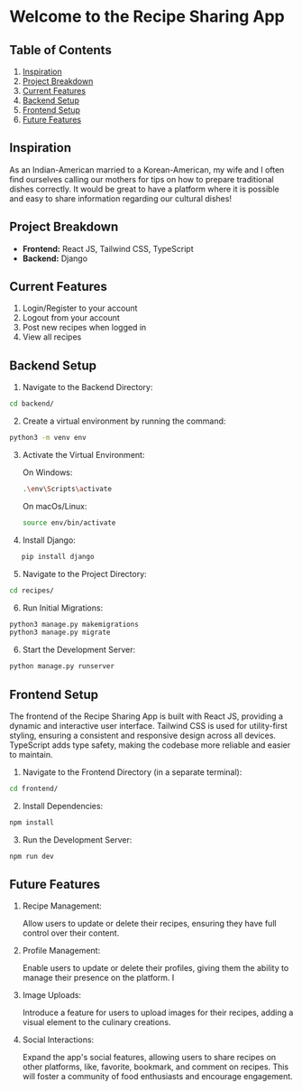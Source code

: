 # Welcome to the Recipe Sharing App

## Table of Contents

1. [Inspiration](#inspiration)
2. [Project Breakdown](#project-breakdown)
3. [Current Features](#current-features)
3. [Backend Setup](#backend-setup)
4. [Frontend Setup](#frontend-setup)
5. [Future Features](#future-features)

## Inspiration

As an Indian-American married to a Korean-American, my wife and I often find ourselves calling our mothers for tips on how to prepare traditional dishes correctly. It would be great to have a platform where it is possible and easy to share information regarding our cultural dishes!

## Project Breakdown

- **Frontend:** React JS, Tailwind CSS, TypeScript
- **Backend:** Django

## Current Features
1. Login/Register to your account
2. Logout from your account
3. Post new recipes when logged in 
4. View all recipes

## Backend Setup

1. Navigate to the Backend Directory:

```bash
cd backend/
```

2. Create a virtual environment by running the command:

```bash
python3 -m venv env
```

3. Activate the Virtual Environment:

   On Windows:

   ```bash
   .\env\Scripts\activate
   ```

   On macOs/Linux:

   ```bash
   source env/bin/activate
   ```

4. Install Django:

```bash
   pip install django
```

5. Navigate to the Project Directory:

```bash
cd recipes/
```

6. Run Initial Migrations:

```bash
python3 manage.py makemigrations
python3 manage.py migrate

```

6. Start the Development Server:

```bash
python manage.py runserver
```

## Frontend Setup

The frontend of the Recipe Sharing App is built with React JS, providing a dynamic and interactive user interface. Tailwind CSS is used for utility-first styling, ensuring a consistent and responsive design across all devices. TypeScript adds type safety, making the codebase more reliable and easier to maintain.

1. Navigate to the Frontend Directory (in a separate terminal):

```bash
cd frontend/
```

2. Install Dependencies:

```bash
npm install
```

3. Run the Development Server:

```bash
npm run dev
```

## Future Features

1. Recipe Management:

   Allow users to update or delete their recipes, ensuring they have full control over their content.

2. Profile Management:

   Enable users to update or delete their profiles, giving them the ability to manage their presence on the platform.
   I

3. Image Uploads:

   Introduce a feature for users to upload images for their recipes, adding a visual element to the culinary creations.

4. Social Interactions:

   Expand the app's social features, allowing users to share recipes on other platforms, like, favorite, bookmark, and comment on recipes. This will foster a community of food enthusiasts and encourage engagement.
